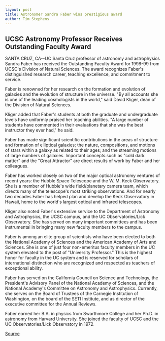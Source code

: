 ```yaml
---
layout: post
title: Astronomer Sandra Faber wins prestigious award
author: Tim Stephens
---
```


## UCSC Astronomy Professor Receives Outstanding Faculty Award

SANTA CRUZ, CA--UC Santa Cruz professor of astronomy and astrophysics Sandra Faber has received the Outstanding Faculty Award for 1998-99 from UCSC's Division of Natural Sciences. The award recognizes Faber's distinguished research career, teaching excellence, and commitment to service.

Faber is renowned for her research on the formation and evolution of galaxies and the evolution of structure in the universe. "By all accounts she is one of the leading cosmologists in the world," said David Kliger, dean of the Division of Natural Sciences.

Kliger added that Faber's students at both the graduate and undergraduate levels have uniformly praised her teaching abilities. "A large number of students have commented in their evaluations that she was the best instructor they ever had," he said.

Faber has made significant scientific contributions in the areas of structure and formation of elliptical galaxies; the nature, compositions, and motions of stars within a galaxy as related to their ages; and the streaming motions of large numbers of galaxies. Important concepts such as "cold dark matter" and the "Great Attractor" are direct results of work by Faber and her colleagues.

Faber has worked closely on two of the major optical astronomy ventures of recent years: the Hubble Space Telescope and the W. M. Keck Observatory. She is a member of Hubble's wide field/planetary camera team, which directs many of the telescope's most striking observations. And for nearly two decades Faber has helped plan and develop the Keck Observatory in Hawaii, home to the world's largest optical and infrared telescopes.

Kliger also noted Faber's extensive service to the Department of Astronomy and Astrophysics, the UCSC campus, and the UC Observatories/Lick Observatory. She has served on many important committees and has been instrumental in bringing many new faculty members to the campus.

Faber is among an elite group of scientists who have been elected to both the National Academy of Sciences and the American Academy of Arts and Sciences. She is one of just four non-emeritus faculty members in the UC system elevated to the post of "University Professor." This is the highest honor for faculty in the UC system and is reserved for scholars of international distinction who are recognized and respected as teachers of exceptional ability.

Faber has served on the California Council on Science and Technology, the President's Advisory Panel of the National Academy of Sciences, and the National Academy's Committee on Astronomy and Astrophysics. Currently, she serves on the Board of Trustees of the Carnegie Institution of Washington, on the board of the SETI Institute, and as director of the executive committee for the Annual Reviews.

Faber earned her B.A. in physics from Swarthmore College and her Ph.D. in astronomy from Harvard University. She joined the faculty of UCSC and the UC Observatories/Lick Observatory in 1972.

[Source](http://www1.ucsc.edu/news_events/press_releases/archive/99-00/01-00/faber_award.htm "Permalink to Astronomer Sandra Faber wins prestigious award")